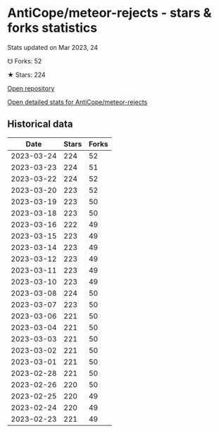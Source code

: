 # AntiCope/meteor-rejects - stars & forks statistics

Stats updated on Mar 2023, 24

☋ Forks: 52

★ Stars: 224

[Open repository](https://github.com/AntiCope/meteor-rejects)

[Open detailed stats for AntiCope/meteor-rejects](https://reviewgithub.com/rep/AntiCope/meteor-rejects)

## Historical data
| Date | Stars | Forks |
|------|-------|-------|
| 2023-03-24 | 224 | 52 | 
| 2023-03-23 | 224 | 51 | 
| 2023-03-22 | 224 | 52 | 
| 2023-03-20 | 223 | 52 | 
| 2023-03-19 | 223 | 50 | 
| 2023-03-18 | 223 | 50 | 
| 2023-03-16 | 222 | 49 | 
| 2023-03-15 | 223 | 49 | 
| 2023-03-14 | 223 | 49 | 
| 2023-03-12 | 223 | 49 | 
| 2023-03-11 | 223 | 49 | 
| 2023-03-10 | 223 | 49 | 
| 2023-03-08 | 224 | 50 | 
| 2023-03-07 | 223 | 50 | 
| 2023-03-06 | 221 | 50 | 
| 2023-03-04 | 221 | 50 | 
| 2023-03-03 | 221 | 50 | 
| 2023-03-02 | 221 | 50 | 
| 2023-03-01 | 221 | 50 | 
| 2023-02-28 | 221 | 50 | 
| 2023-02-26 | 220 | 50 | 
| 2023-02-25 | 220 | 49 | 
| 2023-02-24 | 220 | 49 | 
| 2023-02-23 | 221 | 49 | 

